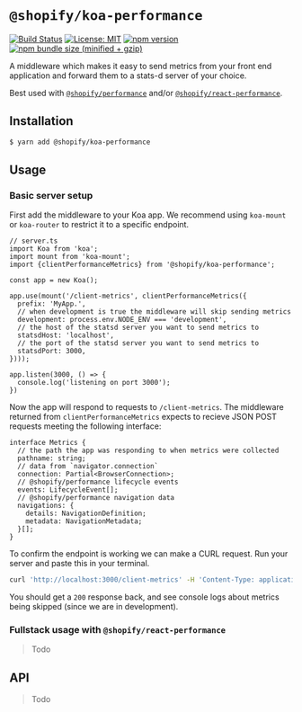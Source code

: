 # `@shopify/koa-performance`

[![Build Status](https://travis-ci.org/Shopify/quilt.svg?branch=master)](https://travis-ci.org/Shopify/quilt)
[![License: MIT](https://img.shields.io/badge/License-MIT-green.svg)](LICENSE.md) [![npm version](https://badge.fury.io/js/%40shopify%2Fkoa-performance.svg)](https://badge.fury.io/js/%40shopify%2Fkoa-performance.svg) [![npm bundle size (minified + gzip)](https://img.shields.io/bundlephobia/minzip/@shopify/koa-performance.svg)](https://img.shields.io/bundlephobia/minzip/@shopify/koa-performance.svg)

A middleware which makes it easy to send metrics from your front end application and forward them to a stats-d server of your choice.

Best used with [`@shopify/performance`](https://www.npmjs.com/package/@shopify/performance) and/or [`@shopify/react-performance`](https://www.npmjs.com/package/@shopify/react-performance).

## Installation

```bash
$ yarn add @shopify/koa-performance
```

## Usage

### Basic server setup

First add the middleware to your Koa app. We recommend using `koa-mount` or `koa-router` to restrict it to a specific endpoint.

```tsx
// server.ts
import Koa from 'koa';
import mount from 'koa-mount';
import {clientPerformanceMetrics} from '@shopify/koa-performance';

const app = new Koa();

app.use(mount('/client-metrics', clientPerformanceMetrics({
  prefix: 'MyApp.',
  // when development is true the middleware will skip sending metrics
  development: process.env.NODE_ENV === 'development',
  // the host of the statsd server you want to send metrics to
  statsdHost: 'localhost',
  // the port of the statsd server you want to send metrics to
  statsdPort: 3000,
})));

app.listen(3000, () => {
  console.log('listening on port 3000');
})
```

Now the app will respond to requests to `/client-metrics`. The middleware returned from `clientPerformanceMetrics` expects to recieve JSON POST requests meeting the following interface:

```tsx
interface Metrics {
  // the path the app was responding to when metrics were collected
  pathname: string;
  // data from `navigator.connection`
  connection: Partial<BrowserConnection>;
  // @shopify/performance lifecycle events
  events: LifecycleEvent[];
  // @shopify/performance navigation data
  navigations: {
    details: NavigationDefinition;
    metadata: NavigationMetadata;
  }[];
}
```

To confirm the endpoint is working we can make a CURL request. Run your server and paste this in your terminal.

```bash
curl 'http://localhost:3000/client-metrics' -H 'Content-Type: application/json' --data-binary '{"connection":{"onchange":null,"effectiveType":"4g","rtt":100,"downlink":1.75,"saveData":false},"events":[{"type":"ttfb","start":5631.300000008196,"duration":0},{"type":"ttfp","start":5895.370000012917,"duration":0},{"type":"ttfcp","start":5895.370000012917,"duration":0},{"type":"dcl","start":9874.819999997271,"duration":0},{"type":"load","start":10426.089999993565,"duration":0}],"navigations":[],"pathname":"/some-path"}' --compressed
```

You should get a `200` response back, and see console logs about metrics being skipped (since we are in development).

### Fullstack usage with `@shopify/react-performance`

> Todo

## API

> Todo
